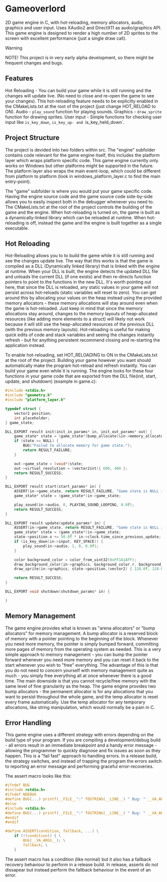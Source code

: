 # Gameoverlord

2D game engine in C, with hot-reloading, memory allocators, audio, graphics and user input. Uses XAudio2 and DirectX11 as audio/graphics API. This game engine is designed to render a high number of 2D sprites to the screen with excellent performance (just a single draw call). 

> [!WARNING]
> NOTE! This project is in very early alpha development, so there might be frequent changes and bugs. 

## Features

Hot Reloading - You can build your game while it is still running and the changes will update live. (No need to close and re-open the game to see your changes). This hot-reloading feature needs to be explicitly enabled in the CMakeLists.txt at the root of the project (just change HOT_RELOAD to ON).
Audio - `play_sound` function for playing sounds.
Graphics - `draw_sprite` function for drawing sprites.
User input - Simple functions for checking user input like `is_key_down`, `is_key_up- and `is_key_held_down`.

## Project Structure

The project is devided into two folders within src. The "engine" subfolder contains code relevant for the game engine itself, this includes the platform layer which wraps platform specific code. This game engine currently only works on Windows but other platforms might be supported in the future. The platform layer also wraps the main event-loop, which could be different from platform to platform (look in windows_platform_layer.c to find the main entry-point).

The "game" subfolder is where you would put your game specific code. Having the engine source code and the game source code side-by-side allows you to easily inspect both in the debugger whenever you need to. The CMakeLists.txt at the root of the project controls the building of the game and the engine. When hot-reloading is turned on, the game is built as a dynamically-linked library which can be reloaded at runtime. When hot-reloading is off, instead the game and the engine is built together as a single executable.

## Hot Reloading

Hot-Reloading allows you to to build the game while it is still running and see the changes update live. The way that this works is that the game is compiled as a DLL (Dynamically linked library) that is linked with the engine at runtime. When your DLL is built, the engine detects the updated DLL file and unloads the current DLL (if one exists) and then re-directs function pointers to point to the functions in the new DLL. It's worth pointing out here, that since the DLL is reloaded, any static values in your game will not persist across hot-reloads (static variables will reset to zero). You can get around this by allocating your values on the heap instead using the provided memory allocators - these memory allocations will stay around even when the game is hot-reloaded. Just keep in mind that since the memory allocations stay around, changes to the memory layouts of heap-allocated resources (like adding more elements to a struct) will likely not work because it will still use the heap-allocated resources of the previous DLL (with the previous memory layouts). Hot-reloading is useful for making quick edits of code and stack variables and seeing the changes instantly refresh - but for anything persistent recommend closing and re-starting the application instead.

To enable hot-reloading, set HOT_RELOADING to ON in the CMakeLists.txt at the root of the project. Building your game however you want should automatically make the program hot-reload and refresh instantly. You can build your game even while it is running. The engine looks for these four functions in your game code that are exported from the DLL file(init, start, update, and shutdown) (example in game.c):

``` C
#include <stdio.h>
#include "geometry.h"
#include "platform_layer.h"

typedef struct {
    vector2 position;
    int placeholder;
} game_state;

DLL_EXPORT result init(init_in_params* in, init_out_params* out) {
    game_state* state = (game_state*)bump_allocate(&in->memory_allocators->perm, alignof(game_state), sizeof(game_state));
    if (state == NULL) {
        BUG("Failed to allocate memory for game state.");
        return RESULT_FAILURE;
    }

    out->game_state = (void*)state;
    out->virtual_resolution = (vector2int){ 600, 400 };
    return RESULT_SUCCESS;
}

DLL_EXPORT result start(start_params* in) {
    ASSERT(in->game_state, return RESULT_FAILURE, "Game state is NULL in start.");
    game_state* state = (game_state*)in->game_state;

    play_sound(in->audio, 0, PLAYING_SOUND_LOOPING, 0.0f);
    return RESULT_SUCCESS;
}

DLL_EXPORT result update(update_params* in) {
    ASSERT(in->game_state, return RESULT_FAILURE, "Game state is NULL in update.");
    game_state* state = (game_state*)in->game_state;
    state->position.x += 50.0f * in->clock.time_since_previous_update;
    if (is_key_down(in->input, KEY_SPACE)) {
        play_sound(in->audio, 1, 0, 0.0f);
    }

    color background_color = color_from_uint32(0xFF1A1AFF);
    draw_background_color(in->graphics, background_color.r, background_color.g, background_color.b, background_color.a);
    draw_sprite(in->graphics, state->position,(vector2) { 128.0f, 128.0f}, (vector2int) {0, 0},(vector2int) {64, 64}, 0.0f);

    return RESULT_SUCCESS;
}

DLL_EXPORT void shutdown(shutdown_params* in) {

}
```
## Memory Management

The game engine provides what is known as "arena allocators" or "bump allocators" for memory management. A bump allocator is a reserved block of memory with a pointer pointing to the beginning of the block. Whenever you need more memory, the pointer is simply bumped forward, committing more pages of memory from the operating system as needed. This is a very simple approach to memory management - you can bump the pointer forward whenever you need more memory and you can reset it back to the start whenever you wish to "free" everything. The advantage of this is that you do not need to concern yourself with memory management quite as much - you simply free everything all at once whenever there is a good time. The main downside is that you cannot recycle/free memory with the same level of fine granularity as the heap. The game engine provides two bump allocators - the permanent allocator is for any allocations that you want to persist throughout the whole game, and the temp allocator is reset every frame automatically. Use the temp allocator for any temporary allocations, like string manipulation, which would normally be a pain in C.

## Error Handling

This game engine uses a different strategy with errors depending on the build type of your program. If you are compiling a development/debug build - all errors result in an immediate breakpoint and a handy error message - allowing the programmer to quickly diagnose and fix issues as soon as they happen. This is a "fail fast" approach to handling errors. In a release build, the strategy switches, and instead of trapping the program the errors switch to reporting an error message and performing graceful error-recoveries. 

The assert macro looks like this:

```C
#ifndef BUG
#include <stdio.h>
#ifndef NDEBUG
#define BUG(...) printf(__FILE__":" TOSTRING(__LINE__) " Bug: " __VA_ARGS__); fflush(stdout); BREAKPOINT()
#else
#include <stdio.h>
#define BUG(...) printf(__FILE__":" TOSTRING(__LINE__) " Bug: " __VA_ARGS__);
#endif
#endif

#define ASSERT(condition, fallback, ...) \
    if (!(condition)) { \
        BUG(__VA_ARGS__); \
        fallback; \
    }
```

The assert macro has a condition (like normal) but it also has a fallback recovery behaviour to perform in a release build. In release, asserts do not dissapear but instead perform the fallback behaviour in the event of an error. 





